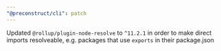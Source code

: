 ```yaml
---
"@preconstruct/cli": patch
---
```


Updated `@rollup/plugin-node-resolve` to `^11.2.1` in order to make direct imports resolveable, e.g. packages that use `exports` in their package.json
